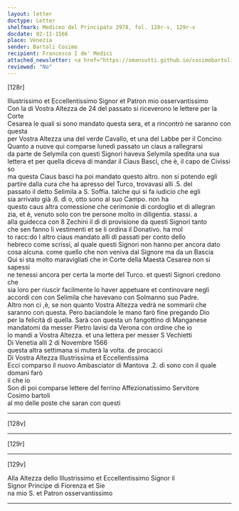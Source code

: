 ```yaml
---
layout: letter
doctype: Letter
shelfmark: Mediceo del Principato 2978, fol. 128r-v, 129r-v
docdate: 02-11-1566
place: Venezia
sender: Bartoli Cosimo
recipient: Francesco I de' Medici
attached_newsletter: <a href="https://smansutti.github.io/cosimobartoli/texts/3079_194/">3079_194</a>
reviewed: "No"
---
```


[128r]  
  
  
Illustrissimo et Eccellentissimo Signor et Patron mio osservantissimo  
Con la di Vostra Altezza de 24 del passato si riceverono le lettere per la Corte  
Cesarea le quali si sono mandato questa sera, et a rincontrò ne saranno con questa  
per Vostra Altezza una del verde Cavallo, et una del Labbe per il Concino  
Quanto a nuove qui comparse lunedì passato un ciaus a rallegrarsi  
da parte de Selymila con questi Signori haveva Selymila spedita una sua  
lettera et per quella diceva di mandar il Ciaus Basci, che è, il capo de Civissi so  
ma questa Ciaus basci ha poi mandato questo altro. non si potendo egli  
partire dalla cura che ha apresso del Turco, trovavasi alli .5. del  
passato il detto Selimila a S. Soffia. talche qui si fa iudicio che egli  
sia arrivato già .6. dì o, otto sono al suo Campo. non ha  
questo caus altra comessione che cerimonie di cordoglio et di allegran  
zia, et è, venuto solo con tre persone molto in diligentia. stassi. a  
alla guidecca con 8 Zechini il dì di provisione da questi Signori tanto  
che sen fanno li vestimenti et se li ordina il Donativo. ha mol  
to racc:do l altro ciaus mandato alli dì passati per conto dello  
hebreco come scrissi, al quale questi Signori non hanno per ancora dato  
cosa alcuna. come quello che non veniva dal Signore ma da un Bascia  
Qui si sta molto maravigliati che in Corte della Maestà Cesarea non si sapessi  
ne tenessi ancora per certa la morte del Turco. et questi Signori credono che  
sia loro per riuscir facilmente lo haver appetuare et continovare negli  
accordi con con Selimila che havevano con Solmanno suo Padre.  
Altro non ci ,è, se non quanto Vostra Altezza vedrà ne sommarii che  
saranno con questa. Pero baciandole le mano farò fine pregando Dio  
per la felicità di quella. Sarà con questa un fangottino di Manganese  
mandatomi da messer Pietro lavisi da Verona con ordine che io  
lo mandi a Vostra Altezza. et una lettera per messer S Vechietti  
Di Venetia alli 2 di Novembre 1566  
questa altra settimana si muterà la volta. de procacci  
Di Vostra Altezza Illustrissima et Eccellentissima  
Ecci comparso il nuovo Ambasciator di Mantova .2. dì sono con il quale domani farò  
il che io  
Son di poi comparse lettere del ferrino Affezionatissimo Servitore  
Cosimo bartoli  
al mo delle poste che saran con questi  
  
---  

[128v]  
  
  
  
---  

[129r]  
  
  
  
---  

[129v]  
  
  
Alla Altezza dello Illustrissimo et Eccellentissimo Signor il  
Signor Principe di Fiorenza et Sie  
na mio S. et Patron osservantissimo  
  
---  

